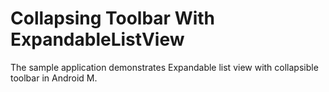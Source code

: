 # Collapsing Toolbar With ExpandableListView
The sample application demonstrates Expandable list view with collapsible toolbar in Android M.
